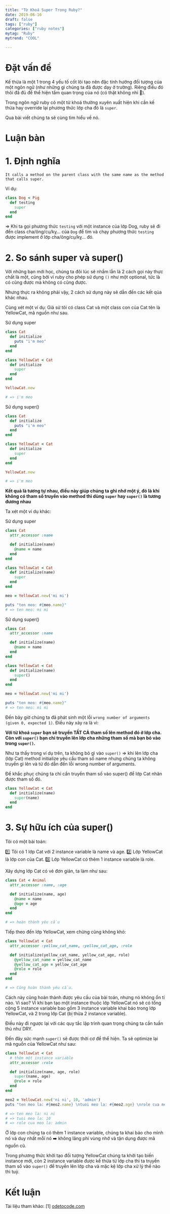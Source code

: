 ```yaml
---
title: "Từ Khoá Super Trong Ruby?"
date: 2019-06-16
draft: false
tags: ["ruby"]
categories: ["ruby notes"]
mytag: "Ruby"
mytrend: "COOL"

---
```


# Đặt vấn đề

Kế thừa là một 1 trong 4 yếu tố cốt lõi tạo nên đặc tính hướng đối tượng của một ngôn ngữ (như những gì chúng ta đã được dạy ở trường). Riêng điều đó thôi đã đủ để thể hiện tầm quan trọng của nó (có thật không nhỉ :grimacing:).

Trong ngôn ngữ ruby có một từ khoá thường xuyên xuất hiện khi cần kế thừa hay override lại phương thức lớp cha đó là `super`.

Qua bài viết chúng ta sẽ cùng tìm hiểu về nó.

# Luận bàn

# 1. Định nghĩa

```
It calls a method on the parent class with the same name as the method that calls super.
```

Ví dụ:

```ruby
class Dog < Pig
  def testing
    super
  end
end
```

=> Khi ta gọi phương thức `testing` với một instance của lớp Dog, ruby sẽ đi đến class cha/ông/cụ/kỵ... của `Dog` để tìm và chạy phương thức `testing` được implement ở lớp cha/ông/cụ/kỵ... đó.

# 2. So sánh super và super()

Với những bạn mới học, chúng ta đôi lúc sẽ nhầm lẫn là 2 cách gọi này thực chất là một, cũng bởi vì ruby cho phép sử dụng `()` như một optional, tức là có cũng được mà không có cũng được.

Nhưng thực ra không phải vậy, 2 cách sử dụng này sẽ dẫn đến các kết qủa khác nhau.

Cùng xét một ví dụ: Giả sử tôi có class Cat và một class con của Cat tên là YellowCat, mã nguồn như sau.

Sử dụng super

```ruby
class Cat
  def initialize
    puts "i'm meo"
  end
end

class YellowCat < Cat
  def initialize
    super
  end
end

YellowCat.new

# => i'm meo
```

Sử dụng super()

```ruby
class Cat
  def initialize
    puts "i'm meo"
  end
end

class YellowCat < Cat
  def initialize
    super
  end
end

YellowCat.new

# => i'm meo
```

**Kết quả là tương tự nhau, điều này giúp chúng ta ghi nhớ một ý, đó là khi không có tham số truyền vào method thì dùng `super` hay `super()` là tương đương nhau**

Ta xét một ví dụ khác:

Sử dụng super

```ruby
class Cat
  attr_accessor :name

  def initialize(name)
    @name = name
  end
end

class YellowCat < Cat
  def initialize(name)
    super
  end
end

meo = YellowCat.new('mi mi')

puts "ten meo: #{meo.name}"
# => ten meo: mi mi
```

Sử dụng super()

```ruby
class Cat
  attr_accessor :name

  def initialize(name)
    @name = name
  end
end

class YellowCat < Cat
  def initialize(name)
    super()
  end
end

meo = YellowCat.new('mi mi')

puts "ten meo: #{meo.name}"
# => ten meo: mi mi
```

Đến bây giờ chúng ta đã phát sinh một lỗi `wrong number of arguments (given 0, expected 1)`.
Điều này xảy ra là vì:

**Với từ khoá `super` bạn sẽ truyền TẤT CẢ tham số lên method đó ở lớp cha. Còn với `super()` bạn chỉ truyền lên lớp cha những tham số mà bạn bỏ vào trong `super()`.**

Như ta thấy trong ví dụ trên, ta không bỏ gì vào `super()` => khi lên lớp cha (lớp Cat) method initialize yêu cầu tham số name nhưng chúng ta không truyền gì lên và từ đó dẫn đến lỗi wrong number of arguments.

Để khắc phục chúng ta chỉ cần truyền tham số vào super() để lớp Cat nhân được tham số đó.

```ruby
class YellowCat < Cat
  def initialize(name)
    super(name)
  end
end
```

# 3. Sự hữu ích của super()

Tôi có một bài toán:

:one: Tôi có 1 lớp Cat với 2 instance variable là name và age.
:two: Lớp YellowCat là lớp con của Cat.
:three: Lớp YellowCat có thêm 1 instance variable là role.

Xây dựng lớp Cat có vẻ đơn giản, ta làm như sau:

```ruby
class Cat < Animal
  attr_accessor :name, :age

  def initialize(name, age)
    @name = name
    @age = age
  end
end

# => hoàn thành yêu cầu
```

Tiếp theo đến lớp  YellowCat, xem chừng cũng không khó:

```ruby
class YellowCat < Cat
  attr_accessor :yellow_cat_name, :yellow_cat_age, :role

  def initialize(yellow_cat_name, yellow_cat_age, role)
    @yellow_cat_name = yellow_cat_name
    @yellow_cat_age = yellow_cat_age
    @role = role
  end
end

# => Cũng hoàn thành yêu cầu.
```

Cách này cũng hoàn thành được yêu cầu của bài toán, nhưng nó không ổn tí nào. Vì sao? Vì khi bạn tạo một instance thuộc lớp YellowCat nó sẽ có tổng cộng 5 instance variable bao gồm 3 instance variable khai báo trong lớp YellowCat, và 2 trong lớp Cat (bị thừa 2 instance variable).

Điều này đi ngược lại với các quy tắc lập trình quan trọng chúng ta cần tuần thủ như DRY.

Đến đây sức mạnh `super()` sẽ được thời cơ để thể hiện. Ta sẽ optimize lại mã nguồn của YellowCat như sau:

```ruby
class YellowCat < Cat
  # thêm một instance variable
  attr_accessor :role

  def initialize(name, age, role)
    super(name, age)
    @role = role
  end
end

meo2 = YellowCat.new('ni ni', 10, 'admin')
puts "ten meo la: #{meo2.name} \ntuoi meo la: #{meo2.age} \nrole cua meo la: #{meo2.role}"

# => ten meo la: ni ni
# => tuoi meo la: 10
# => role cua meo la: admin
```

Ở lớp con chúng ta có thêm 1 instance variable, chúng ta khai báo cho mình nó và duy nhất mỗi nó :arrow_right: không lãng phí vùng nhớ và tận dụng được mã nguồn cũ.

Trong phương thức khởi tạo đối tượng YellowCat chúng ta khởi tạo biến instance mới, còn 2 instance variable được kế thừa từ lớp cha thì ta truyền tham số vào `super()` để truyền lên lớp cha và mặc kệ lớp cha xử lý thế nào thì tuỳ.

# Kết luận

Tài liệu tham khảo:
[1] [odetocode.com](https://odetocode.com/blogs/scott/archive/2010/07/13/ruby-initialize-and-super.aspx)
